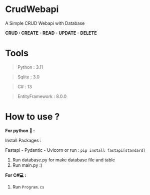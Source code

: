 # CrudWebapi
A Simple CRUD Webapi with Database

**CRUD : CREATE - READ - UPDATE - DELETE**

# Tools
> Python : 3.11

> Sqlite : 3.0

> C# : 13

>EntityFramework : 8.0.0

# How to use ?
**For python 🐍 :**

Install Packages :

Fastapi - Pydantic - Uvicorn or run : `pip install fastapi[standard]`
1. Run database.py for make database file and table
2. Run main.py :)

**For C#💻 :**

1. Run `Program.cs`
